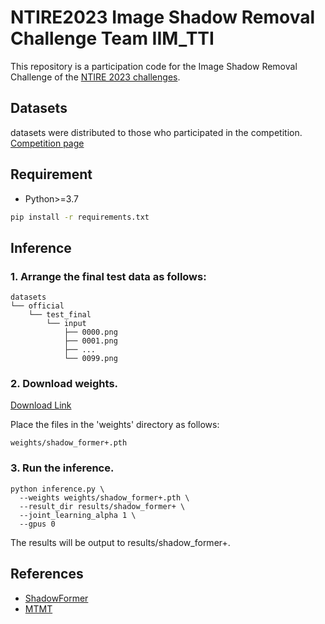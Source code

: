 # NTIRE2023 Image Shadow Removal Challenge Team IIM_TTI

This repository is a participation code for the Image Shadow Removal Challenge of the [NTIRE 2023 challenges](https://cvlai.net/ntire/2023/).


## Datasets
datasets were distributed to those who participated in the competition. [Competition page](https://codalab.lisn.upsaclay.fr/competitions/10253)

## Requirement
* Python>=3.7

```bash
pip install -r requirements.txt
```

## Inference

### 1. Arrange the final test data as follows:

```
datasets
└── official
    └── test_final
        └── input
            ├── 0000.png
            ├── 0001.png
            ├── ...
            └── 0099.png
```

### 2. Download weights.

[Download Link](https://drive.google.com/file/d/1I3oGi_ZlMoz5Zc4Mfm5tQY8N50Dh1VR7/view?usp=share_link)

Place the files in the 'weights' directory as follows:
```
weights/shadow_former+.pth
```

### 3. Run the inference.

```
python inference.py \
  --weights weights/shadow_former+.pth \
  --result_dir results/shadow_former+ \
  --joint_learning_alpha 1 \
  --gpus 0
```

The results will be output to results/shadow_former+.

## References
* [ShadowFormer](https://github.com/GuoLanqing/ShadowFormer)
* [MTMT](https://github.com/eraserNut/MTMT)